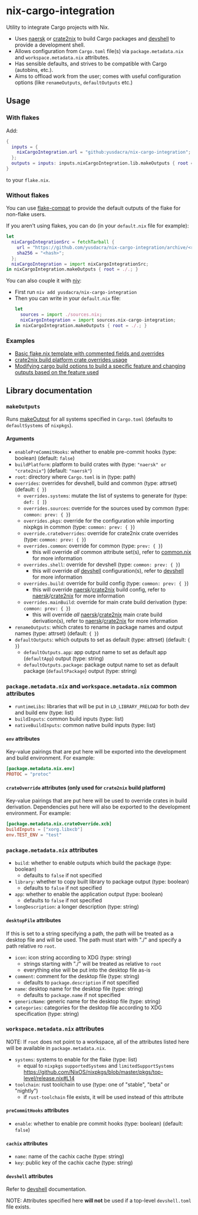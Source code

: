 # nix-cargo-integration

Utility to integrate Cargo projects with Nix.

- Uses [naersk] or [crate2nix] to build Cargo packages and [devshell] to provide a development shell.
- Allows configuration from `Cargo.toml` file(s) via `package.metadata.nix` and `workspace.metadata.nix` attributes.
- Has sensible defaults, and strives to be compatible with Cargo (autobins, etc.).
- Aims to offload work from the user; comes with useful configuration options (like `renameOutputs`, `defaultOutputs` etc.)

## Usage

### With flakes

Add:
```nix
{
  inputs = {
    nixCargoIntegration.url = "github:yusdacra/nix-cargo-integration";
  };
  outputs = inputs: inputs.nixCargoIntegration.lib.makeOutputs { root = ./.; };
}
```
to your `flake.nix`.

### Without flakes

You can use [flake-compat] to provide the default outputs of the flake for non-flake users.

If you aren't using flakes, you can do (in your `default.nix` file for example):
```nix
let
  nixCargoIntegrationSrc = fetchTarball {
    url = "https://github.com/yusdacra/nix-cargo-integration/archive/<rev>.tar.gz";
    sha256 = "<hash>";
  };
  nixCargoIntegration = import nixCargoIntegrationSrc;
in nixCargoIntegration.makeOutputs { root = ./.; }
```

You can also couple it with [niv](https://github.com/nmattia/niv):
- First run `niv add yusdacra/nix-cargo-integration`
- Then you can write in your `default.nix` file:
    ```nix
    let
      sources = import ./sources.nix;
      nixCargoIntegration = import sources.nix-cargo-integration;
    in nixCargoIntegration.makeOutputs { root = ./.; }
    ```

### Examples

- [Basic flake.nix template with commented fields and overrides](./example_flake.nix)
- [crate2nix build platform crate overrides usage](https://gitlab.com/veloren/veloren/-/blob/master/flake.nix)
- [Modifying cargo build options to build a specific feature and changing outputs based on the feature used](https://github.com/yusdacra/bernbot/blob/master/flake.nix)

## Library documentation

### `makeOutputs`

Runs [makeOutput](#makeOutput) for all systems specified in `Cargo.toml` (defaults to `defaultSystems` of `nixpkgs`).

#### Arguments

- `enablePreCommitHooks`: whether to enable pre-commit hooks (type: boolean) (default: `false`)
- `buildPlatform`: platform to build crates with (type: `"naersk" or "crate2nix"`) (default: `"naersk"`)
- `root`: directory where `Cargo.toml` is in (type: path)
- `overrides`: overrides for devshell, build and common (type: attrset) (default: `{ }`)
    - `overrides.systems`: mutate the list of systems to generate for (type: `def: [ ]`)
    - `overrides.sources`: override for the sources used by common (type: `common: prev: { }`)
    - `overrides.pkgs`: override for the configuration while importing nixpkgs in common (type: `common: prev: { }`)
    - `override.crateOverrides`: override for crate2nix crate overrides (type: `common: prev: { }`)
    - `overrides.common`: override for common (type: `prev: { }`)
        - this will override *all* common attribute set(s), refer to [common.nix](./common.nix) for more information
    - `overrides.shell`: override for devshell (type: `common: prev: { }`)
        - this will override *all* [devshell] configuration(s), refer to [devshell] for more information
    - `overrides.build`: override for build config (type: `common: prev: { }`)
        - this will override [naersk]/[crate2nix] build config, refer to [naersk]/[crate2nix] for more information
    - `overrides.mainBuild`: override for main crate build derivation (type: `common: prev: { }`)
        - this will override *all* [naersk]/[crate2nix] main crate build derivation(s), refer to [naersk]/[crate2nix] for more information
- `renameOutputs`: which crates to rename in package names and output names (type: attrset) (default: `{ }`)
- `defaultOutputs`: which outputs to set as default (type: attrset) (default: `{ }`)
    - `defaultOutputs.app`: app output name to set as default app (`defaultApp`) output (type: string)
    - `defaultOutputs.package`: package output name to set as default package (`defaultPackage`) output (type: string)

### `package.metadata.nix` and `workspace.metadata.nix` common attributes

- `runtimeLibs`: libraries that will be put in `LD_LIBRARY_PRELOAD` for both dev and build env (type: list)
- `buildInputs`: common build inputs (type: list)
- `nativeBuildInputs`: common native build inputs (type: list)

#### `env` attributes

Key-value pairings that are put here will be exported into the development and build environment.
For example:
```toml
[package.metadata.nix.env]
PROTOC = "protoc"
```

#### `crateOverride` attributes (only used for `crate2nix` build platform)

Key-value pairings that are put here will be used to override crates in build derivation.
Dependencies put here will also be exported to the development environment.
For example:
```toml
[package.metadata.nix.crateOverride.xcb]
buildInputs = ["xorg.libxcb"]
env.TEST_ENV = "test"
```

### `package.metadata.nix` attributes

- `build`: whether to enable outputs which build the package (type: boolean)
    - defaults to `false` if not specified
- `library`: whether to copy built library to package output (type: boolean)
    - defaults to `false` if not specified
- `app`: whether to enable the application output (type: boolean)
    - defaults to `false` if not specified
- `longDescription`: a longer description (type: string)

#### `desktopFile` attributes

If this is set to a string specifying a path, the path will be treated as a desktop file and will be used.
The path must start with "./" and specify a path relative ro `root`. 

- `icon`: icon string according to XDG (type: string)
    - strings starting with "./" will be treated as relative to `root`
    - everything else will be put into the desktop file as-is
- `comment`: comment for the desktop file (type: string)
    - defaults to `package.description` if not specified
- `name`: desktop name for the desktop file (type: string)
    - defaults to `package.name` if not specified
- `genericName`: generic name for the desktop file (type: string)
- `categories`: categories for the desktop file according to XDG specification (type: string)

### `workspace.metadata.nix` attributes

NOTE: If `root` does not point to a workspace, all of the attributes listed here
will be available in `package.metadata.nix`.

- `systems`: systems to enable for the flake (type: list)
    - equal to `nixpkgs` `supportedSystems` and `limitedSupportSystems` https://github.com/NixOS/nixpkgs/blob/master/pkgs/top-level/release.nix#L14
- `toolchain`: rust toolchain to use (type: one of "stable", "beta" or "nightly")
    - if `rust-toolchain` file exists, it will be used instead of this attribute

#### `preCommitHooks` attributes

- `enable`: whether to enable pre commit hooks (type: boolean) (default: `false`)

#### `cachix` attributes

- `name`: name of the cachix cache (type: string)
- `key`: public key of the cachix cache (type: string)

#### `devshell` attributes

Refer to [devshell] documentation.

NOTE: Attributes specified here **will not** be used if a top-level `devshell.toml` file exists.

[devshell]: https://github.com/numtide/devshell "devshell"
[naersk]: https://github.com/nmattia/naersk "naersk"
[crate2nix]: https://github.com/kolloch/crate2nix "crate2nix"
[flake-compat]: https://github.com/edolstra/flake-compat "flake-compat"
